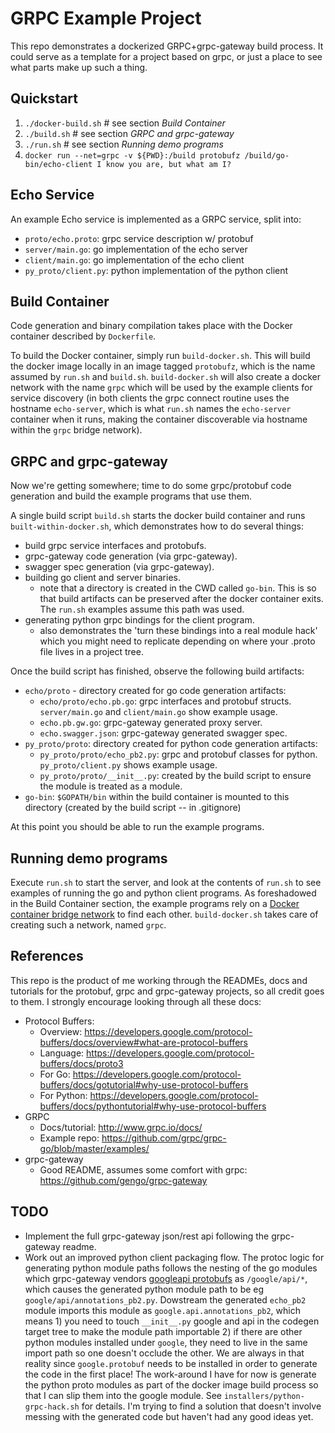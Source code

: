 GRPC Example Project
====================

This repo demonstrates a dockerized GRPC+grpc-gateway build process.  It could serve as a template for a project based on grpc, or just a place to see what parts make up such a thing.


Quickstart
----------
1. `./docker-build.sh` # see section *Build Container*
2. `./build.sh` # see section *GRPC and grpc-gateway*
3. `./run.sh` # see section *Running demo programs*
4. `docker run --net=grpc -v ${PWD}:/build protobufz /build/go-bin/echo-client I know you are, but what am I?`


Echo Service
------------

An example Echo service is implemented as a GRPC service, split into:

* `proto/echo.proto`: grpc service description w/ protobuf
* `server/main.go`: go implementation of the echo server
* `client/main.go`: go implementation of the echo client
* `py_proto/client.py`: python implementation of the python client


Build Container
---------------

Code generation and binary compilation takes place with the Docker container described by `Dockerfile`.

To build the Docker container, simply run `build-docker.sh`.  This will build the docker image locally in an image tagged `protobufz`, which is the name assumed by `run.sh` and `build.sh`.  `build-docker.sh` will also create a docker network with the name `grpc` which will be used by the example clients for service discovery (in both clients the grpc connect routine uses the hostname `echo-server`, which is what `run.sh` names the `echo-server` container when it runs, making the container discoverable via hostname within the `grpc` bridge network).


GRPC and grpc-gateway
---------------------

Now we're getting somewhere; time to do some grpc/protobuf code generation and build the example programs that use them.

A single build script `build.sh` starts the docker build container and runs `built-within-docker.sh`, which demonstrates how to do several things:

* build grpc service interfaces and protobufs.
* grpc-gateway code generation (via grpc-gateway).
* swagger spec generation (via grpc-gateway).
* building go client and server binaries.
  * note that a directory is created in the CWD called `go-bin`. This is so that build artifacts can be preserved after the docker container exits.  The `run.sh` examples assume this path was used.
* generating python grpc bindings for the client program.
  * also demonstrates the 'turn these bindings into a real module hack' which you might need to replicate depending on where your .proto file lives in a project tree.

Once the build script has finished, observe the following build artifacts:

  * `echo/proto` - directory created for go code generation artifacts:
    * `echo/proto/echo.pb.go`: grpc interfaces and protobuf structs. `server/main.go` and `client/main.go` show example usage.
    * `echo.pb.gw.go`: grpc-gateway generated proxy server.
    * `echo.swagger.json`: grpc-gateway generated swagger spec.
  * `py_proto/proto`: directory created for python code generation artifacts:
    * `py_proto/proto/echo_pb2.py`: grpc and protobuf classes for python. `py_proto/client.py` shows example usage.
    * `py_proto/proto/__init__.py`: created by the build script to ensure the module is treated as a module.
  * `go-bin`: `$GOPATH/bin` within the build container is mounted to this directory (created by the build script -- in .gitignore)

At this point you should be able to run the example programs.


Running demo programs
---------------------

Execute `run.sh` to start the server, and look at the contents of `run.sh` to see examples of running the go and python client programs.  As foreshadowed in the Build Container section, the example programs rely on a [Docker container bridge network](https://docs.docker.com/engine/userguide/networking/dockernetworks/) to find each other.  `build-docker.sh` takes care of creating such a network, named `grpc`.


References
----------

This repo is the product of me working through the READMEs, docs and tutorials for the protobuf, grpc and grpc-gateway projects, so all credit goes to them.  I strongly encourage looking through all these docs:

* Protocol Buffers:
  * Overview: https://developers.google.com/protocol-buffers/docs/overview#what-are-protocol-buffers
  * Language: https://developers.google.com/protocol-buffers/docs/proto3
  * For Go: https://developers.google.com/protocol-buffers/docs/gotutorial#why-use-protocol-buffers
  * For Python: https://developers.google.com/protocol-buffers/docs/pythontutorial#why-use-protocol-buffers
* GRPC
  * Docs/tutorial: http://www.grpc.io/docs/
  * Example repo: https://github.com/grpc/grpc-go/blob/master/examples/
* grpc-gateway
  * Good README, assumes some comfort with grpc: https://github.com/gengo/grpc-gateway


TODO
----
* Implement the full grpc-gateway json/rest api following the grpc-gateway readme.
* Work out an improved python client packaging flow.  The protoc logic for generating python module paths follows the nesting of the go modules which grpc-gateway vendors [googleapi protobufs](https://github.com/googleapis/googleapis) as `/google/api/*`, which causes the generated python module path to be eg `google/api/annotations_pb2.py`.  Dowstream the generated `echo_pb2` module imports this module as `google.api.annotations_pb2`, which means 1) you need to touch `__init__.py` google and api in the codegen target tree to make the module path importable 2) if there are other python modules installed under `google`, they need to live in the same import path so one doesn't occlude the other.  We are always in that reality since `google.protobuf` needs to be installed in order to generate the code in the first place!  The work-around I have for now is generate the python proto modules as part of the docker image build process so that I can slip them into the google module.  See `installers/python-grpc-hack.sh` for details.  I'm trying to find a solution that doesn't involve messing with the generated code but haven't had any good ideas yet.
